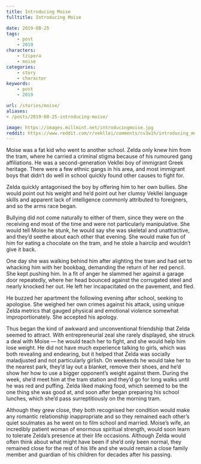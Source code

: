 ```yaml
---
title: Introducing Moise
fulltitle: Introducing Moise

date: 2019-08-25
tags:
    - post
    - 2019
characters:
    - tzipora
    - moise
categories:
    - story
    - character
keywords:
    - post
    - 2019

url: /stories/moise/
aliases:
- /posts/2019-08-25-introducing-moise/

image: https://images.millmint.net/introducingmoise.jpg
reddit: https://www.reddit.com/r/vekllei/comments/cv3w1h/introducing_moise/
---
```


Moise was a fat kid who went to another school. Zelda only knew him from the tram, where he carried a criminal stigma because of his rumoured gang affiliations. He was a second-generation Vekllei boy of immigrant Greek heritage. There were a few ethnic gangs in his area, and most immigrant boys that didn’t do well in school quickly found other causes to fight for.

Zelda quickly antagonised the boy by offering him to her own bullies. She would point out his weight and he’d point out her clumsy Vekllei language skills and apparent lack of intelligence commonly attributed to foreigners, and so the arms race began.

Bullying did not come naturally to either of them, since they were on the receiving end most of the time and were not particularly manipulative. She would tell Moise he stunk, he would say she was skeletal and unattractive, and they’d seethe about each other that evening. She would make fun of him for eating a chocolate on the tram, and he stole a hairclip and wouldn’t give it back.

One day she was walking behind him after alighting the tram and had set to whacking him with her bookbag, demanding the return of her red pencil. She kept pushing him. In a fit of anger he slammed her against a garage door repeatedly, where her head bounced against the corrugated steel and nearly knocked her out. He left her incapacitated on the pavement, and fled.

He buzzed her apartment the following evening after school, seeking to apologise. She weighed her own crimes against his attack, using unique Zelda metrics that gauged physical and emotional violence somewhat improportionately. She accepted his apology.

Thus began the kind of awkward and unconventional friendship that Zelda seemed to attract. With entrepreneurial zeal she rarely displayed, she struck a deal with Moise — he would teach her to fight, and she would help him lose weight. He did not have much experience talking to girls, which was both revealing and endearing, but it helped that Zelda was socially maladjusted and not particularly girlish. On weekends he would take her to the nearest park, they’d lay out a blanket, remove their shoes, and he’d show her how to use a bigger opponent’s weight against them. During the week, she’d meet him at the tram station and they’d go for long walks until he was red and puffing. Zelda liked making food, which seemed to be the one thing she was good at, and soon after began preparing his school lunches, which she’d pass surreptitiously on the morning tram.

Although they grew close, they both recognised her condition would make any romantic relationship inappropriate and so they remained each other’s quiet soulmates as he went on to film school and married. Moise’s wife, an incredibly patient woman of enormous spiritual strength, would soon learn to tolerate Zelda’s presence at their life occasions. Although Zelda would often think about what might have been if she’d only been normal, they remained close for the rest of his life and she would remain a close family member and guardian of his children for decades after his passing.
